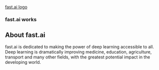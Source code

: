 [fast.ai logo](https://www.paperspace.com/images/logos/fastai.png "fast.ai logo")

### fast.ai works

 ## About fast.ai

fast.ai is dedicated to making the power of deep learning accessible to all. Deep learning is dramatically improving medicine, education, agriculture, transport and many other fields, with the greatest potential impact in the developing world.

